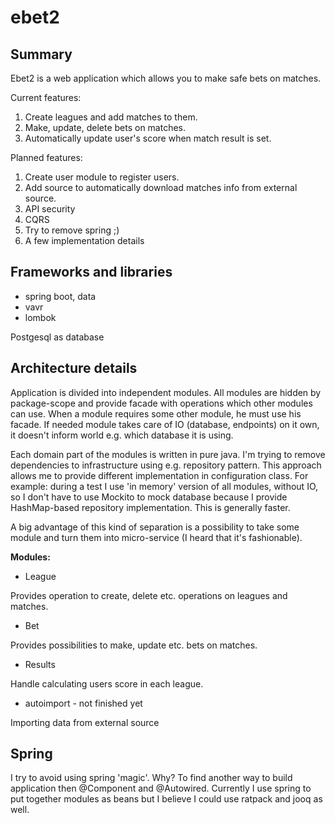 # ebet2

## Summary
Ebet2 is a web application which allows you to make safe bets on matches.

Current features:
1. Create leagues and add matches to them.
2. Make, update, delete bets on matches.
3. Automatically update user's score when match result is set.

Planned features:
1. Create user module to register users.
2. Add source to automatically download matches info from external source.
3. API security
4. CQRS 
5. Try to remove spring ;)
6. A few implementation details

## Frameworks and libraries

* spring boot, data 
* vavr
* lombok

Postgesql as database

## Architecture details
Application is divided into independent modules. All modules are hidden by package-scope
and provide facade with operations which other modules can use. When a module requires
some other module, he must use his facade. If needed module takes care
of IO (database, endpoints) on it own, it doesn't inform world e.g. which database it
is using.

Each domain part of the modules is written in pure java. I'm trying to remove dependencies to
infrastructure using e.g. repository pattern. This approach allows me to provide different
implementation in configuration class. For example: during a test I use 'in memory' version
of all modules, without IO, so I don't have to use Mockito to mock database because I
provide HashMap-based repository implementation. This is generally faster.

A big advantage of this kind of separation is a possibility to take some module and 
turn them into micro-service (I heard that it's fashionable).

**Modules:**
* League

Provides operation to create, delete etc. operations on leagues and matches.

* Bet

Provides possibilities to make, update etc. bets on matches.

* Results

Handle calculating users score in each league.

* autoimport - not finished yet

Importing data from external source

## Spring
I try to avoid using spring 'magic'. Why? To find another way to build application then @Component and @Autowired.
Currently I use spring to put together modules as beans but I believe I could use ratpack and jooq as well.